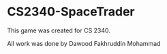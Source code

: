 # CS2340-SpaceTrader

This game was created for CS 2340.

All work was done by Dawood Fakhruddin Mohammad


